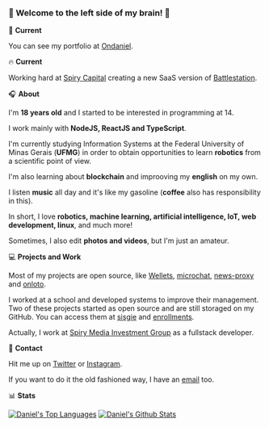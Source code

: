 ### :rocket: Welcome to the left side of my brain! :rocket:

:notebook: **Current**

You can see my portfolio at [Ondaniel](https://ondaniel.com.br/).

:fire: **Current**

Working hard at [Spiry Capital](https://spiry.ro/) creating a new SaaS version of [Battlestation](https://dashboard.spiry.ro/).

:headphones: **About**

I'm **18 years old** and I started to be interested in programming at 14.

I work mainly with **NodeJS, ReactJS and TypeScript**.

I'm currently studying Information Systems at the Federal University of Minas Gerais (**UFMG**) in order to obtain opportunities to learn **robotics** from a scientific point of view.

I'm also learning about **blockchain** and improoving my **english** on my own.

I listen **music** all day and it's like my gasoline (**coffee** also has responsibility in this).

In short, I love **robotics, machine learning, artificial intelligence, IoT, web development, linux**, and much more!

Sometimes, I also edit **photos and videos**, but I'm just an amateur.

:computer: **Projects and Work**

Most of my projects are open source, like [Wellets](https://github.com/ondanieldev/wellets-frontend), [microchat](https://github.com/ondanieldev/microservices-chat), [news-proxy](https://github.com/ondanieldev/news-proxy) and [onloto](https://github.com/ondanieldev/onloto).

I worked at a school and developed systems to improve their management. Two of these projects started as open source and are still storaged on my GitHub. You can access them at [sisgie](https://github.com/ondanieldev/santiago) and [enrollments](https://github.com/ondanieldev/santiago-reenrollments).

Actually, I work at [Spiry Media Investment Group](https://spiry.ro/) as a fullstack developer.


:iphone: **Contact**

Hit me up on [Twitter](https://twitter.com/ondanieldev) or [Instagram](https://instagram.com/ondanieldev).

If you want to do it the old fashioned way, I have an [email](mailto:me@ondaniel.com.br) too.

:bar_chart: **Stats**

[![Daniel's Top Languages](https://github-readme-stats.vercel.app/api/top-langs/?username=ondanieldev&theme=vue-dark)](https://github.com/anuraghazra/github-readme-stats)
[![Daniel's Github Stats](https://github-readme-stats.vercel.app/api?username=ondanieldev&theme=vue-dark&show_icons=true&count_private=true)](https://github.com/anuraghazra/github-readme-stats)

